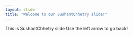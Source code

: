 ```yaml
---
layout: slide
title: "Welcome to our SushantChhetry slide!"
---
```

This is SushantChhetry silde
Use the left arrow to go back!
